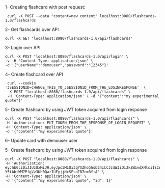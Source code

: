 
1- Creating flashcard with post request:

     curl -X POST --data "content=new content" localhost:8080/flashcards-1.0/flashcards 


2- Get flashcards over API

    curl -X GET 'localhost:8080/flashcards-1.0/api/flashcards'  

3- Login over API


    curl -X POST 'localhost:8080/flashcards-1.0/api/login' \
    -v -H 'Content-Type: application/json' \
    -d '{"userName":"demouser","password":"12345"}'


4- Create flashcard over API

     curl --cookie 'JSESSIONID=CHANGE_THIS_TO_JSESSIONID_FROM_THE_LOGINRESPONSE'  \ 
     -X POST "localhost:8080/flashcards-1.0/api/flashcards" \ 
     -H 'Content-Type: application/json' \ -d '{"content":"my experimental quote"}'   


5- Create flashcard by using JWT token acquired from login response

    curl -X POST "localhost:8080/flashcards-1.0/api/flashcards" \
    -H 'Authorization: PUT_TOKEN_FROM_THE_RESPONSE_OF_LOGIN_REQUEST' \
    -H 'Content-Type: application/json' \
    -d '{"content":"my experimental quote"}'

6- Update card with demouser user

5- Create flashcard by using JWT token acquired from login response

    curl -X POST "localhost:8080/flashcards-1.0/api/flashcards" \
    -H 'Authorization: eyJhbGciOiJIUzUxMiJ9.eyJpc3MiOiJqYXZhdGhsb24iLCJzdWIiOiJkZW1vdXNlciIsInNjb3BlIjoiYWRtaW4iLCJpYXQiOjE2NzI2NTg2NTUsImV4cCI6MTY3MjY2MTY1NX0.Yo2vPFXVt897FsCQiV3djlybfDexLseN32_1YVAHUkL-Y5tAbtWM7PfgVv3Kh0QarIUFyjjNcSFsaID7cmBYiA' \
    -H 'Content-Type: application/json' \
    -d '{"content":"my experimental quote", "id": 1}'